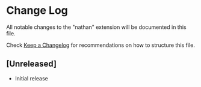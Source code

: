 # Change Log
All notable changes to the "nathan" extension will be documented in this file.

Check [Keep a Changelog](http://keepachangelog.com/) for recommendations on how to structure this file.

## [Unreleased]
- Initial release
